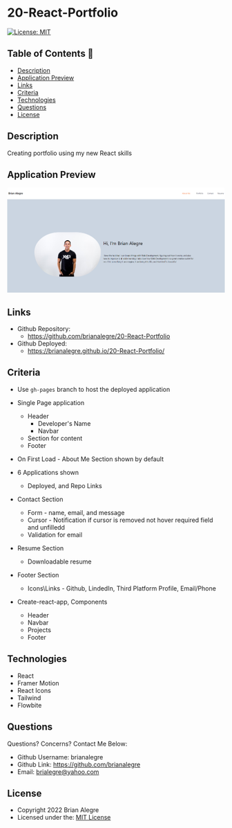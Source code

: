 # 20-React-Portfolio
[![License: MIT](https://img.shields.io/badge/License-MIT-yellow.svg)](https://opensource.org/licenses/MIT)

## Table of Contents 📑
- [Description](#description)
- [Application Preview](#application-preview)
- [Links](#links)
- [Criteria](#criteria)
- [Technologies](#technologies)
- [Questions](#questions)
- [License](#license)

## Description
Creating portfolio using my new React skills

## Application Preview
<p align="center">
    <img alt="Site Preview" src="./public/assets/images/SitePreview.png">
</p>


## Links
-   Github Repository:
    - https://github.com/brianalegre/20-React-Portfolio
-   Github Deployed:
    - https://brianalegre.github.io/20-React-Portfolio/

## Criteria
- Use `gh-pages` branch to host the deployed application
- Single Page application
    - Header
        - Developer's Name
        - Navbar
    - Section for content
    - Footer
- On First Load - About Me Section shown by default
- 6 Applications shown
    - Deployed, and Repo Links
- Contact Section
    - Form - name, email, and message
    - Cursor - Notification if cursor is removed not hover required field and unfilledd
    - Validation for email
- Resume Section
    - Downloadable resume
- Footer Section
    - Icons\Links - Github, LindedIn, Third Platform Profile, Email/Phone

- Create-react-app, Components
    - Header
    - Navbar
    - Projects
    - Footer

## Technologies
- React 
- Framer Motion
- React Icons
- Tailwind
- Flowbite

## Questions
Questions? Concerns?  Contact Me Below:
- Github Username: brianalegre
- Github Link: https://github.com/brianalegre 
- Email: brialegre@yahoo.com

## License
- Copyright 2022 Brian Alegre
- Licensed under the: [MIT License](https://opensource.org/licenses/MIT) 

